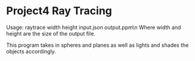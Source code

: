 # Project4 Ray Tracing

Usage: raytrace width height input.json output.ppm\n
Where width and height are the size of the output file.

This program takes in spheres and planes as well as lights and shades the objects accordingly.
